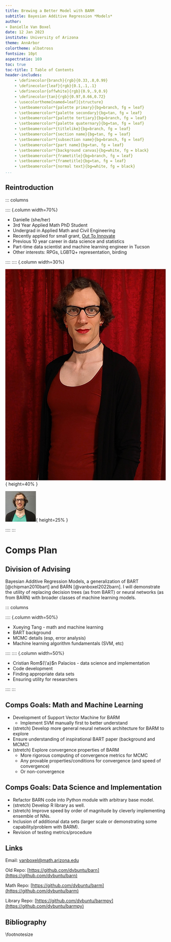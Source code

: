 ```yaml
---
title: Brewing a Better Model with BARM
subtitle: Bayesian Additive Regression *Models*
author:
- Danielle Van Boxel
date: 12 Jan 2023
institute: University of Arizona
theme: AnnArbor
colortheme: albatross
fontsize: 10pt
aspectratio: 169
toc: true
toc-title: I Table of Contents
header-includes:
    - \definecolor{branch}{rgb}{0.33,.8,0.99}
    - \definecolor{leaf}{rgb}{0.1,.1,.1}
    - \definecolor{offwhite}{rgb}{0.9,.9,0.9}
    - \definecolor{tan}{rgb}{0.97,0.66,0.72}
    - \usecolortheme[named=leaf]{structure}
    - \setbeamercolor*{palette primary}{bg=branch, fg = leaf}
    - \setbeamercolor*{palette secondary}{bg=tan, fg = leaf}
    - \setbeamercolor*{palette tertiary}{bg=branch, fg = leaf}
    - \setbeamercolor*{palette quaternary}{bg=tan, fg = leaf}
    - \setbeamercolor*{titlelike}{bg=branch, fg = leaf}
    - \setbeamercolor*{section name}{bg=tan, fg = leaf}
    - \setbeamercolor*{subsection name}{bg=branch, fg = leaf}
    - \setbeamercolor*{part name}{bg=tan, fg = leaf}
    - \setbeamercolor*{background canvas}{bg=white, fg = black}
    - \setbeamercolor*{frametitle}{bg=branch, fg = leaf}
    - \setbeamercolor*{frametitle}{bg=tan, fg = leaf}
    - \setbeamercolor*{normal text}{bg=white, fg = black}
...
```


## Reintroduction

::: columns

:::: {.column width=70%}

* Danielle (she/her)
* 3rd Year Applied Math PhD Student
* Undergrad in Applied Math and Civil Engineering
* Recently applied for small grant, [Out To Innovate](https://noglstp.org/programs-projects/career-development-fellowship/)
* Previous 10 year career in data science and statistics
* Part-time data scientist and machine learning engineer in Tucson
* Other interests: RPGs, LGBTQ+ representation, birding

::::
:::: {.column width=30%}

![Professional Danielle](figs/danielle_prof.jpg){ height=40% }

![Cute Danielle](figs/danielle_cute.jpg){ height=25% }

::::
:::

# Comps Plan

## Division of Advising

Bayesian Additive Regression Models, a generalization of BART [@chipman2010bart] and BARN [@vanboxel2022barn].  I will demonstrate the utility of replacing decision trees (as from BART) or neural networks (as from BARN) with broader classes of machine learning models.



::: columns

:::: {.column width=50%}

* Xueying Tang - math and machine learning
* BART background
* MCMC details (esp, error analysis)
* Machine learning algorithm fundamentals (SVM, etc)

::::
:::: {.column width=50%}

* Cristian Rom${\'a}$n Palacios - data science and implementation
* Code development
* Finding appropriate data sets
* Ensuring utility for researchers

::::
:::


## Comps Goals: Math and Machine Learning
 
* Development of Support Vector Machine for BARM
    * Implement SVM manually first to better understand
* (stretch) Develop more general neural network architecture for BARM to explore
* Ensure understanding of inspirational BART paper (background and MCMC)
* (stretch) Explore convergence properties of BARM
    * More rigorous computing of convergence metrics for MCMC
    * Any provable properties/conditions for convergence (and speed of convergence)
    * Or non-convergence

## Comps Goals: Data Science and Implementation

* Refactor BARN code into Python module with arbitrary base model.
* (stretch) Develop R library as well.
* (stretch) Improve speed by order of magnitude by cleverly implementing ensemble of NNs.
* Inclusion of additional data sets (larger scale or demonstrating some capability/problem with BARM).
* Revision of testing metrics/procedure

## Links

Email: vanboxel@math.arizona.edu

Old Repo: [https://github.com/dvbuntu/barn](https://github.com/dvbuntu/barn)

Math Repo: [https://github.com/dvbuntu/barm](https://github.com/dvbuntu/barm)

Library Repo: [https://github.com/dvbuntu/barmpy](https://github.com/dvbuntu/barmpy)

## Bibliography

\footnotesize

[//]: # (Fixing highlighting_)
